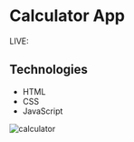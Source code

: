 # Calculator App
LIVE: 
## Technologies
* HTML
* CSS
* JavaScript

![calculator](https://user-images.githubusercontent.com/105353562/189491847-ce017da7-39ed-4656-8a06-168addcbd0b1.png)
